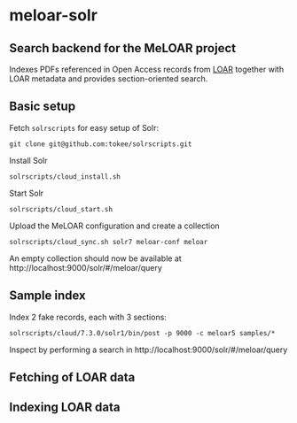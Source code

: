 # meloar-solr

## Search backend for the MeLOAR project

Indexes PDFs referenced in Open Access records from [LOAR](https://loar.kb.dk/) together with LOAR metadata and provides section-oriented search.


## Basic setup

Fetch `solrscripts` for easy setup of Solr:

```
git clone git@github.com:tokee/solrscripts.git
```

Install Solr
```
solrscripts/cloud_install.sh
```

Start Solr
```
solrscripts/cloud_start.sh
```

Upload the MeLOAR configuration and create a collection
```
solrscripts/cloud_sync.sh solr7 meloar-conf meloar
```

An empty collection should now be available at http://localhost:9000/solr/#/meloar/query


## Sample index

Index 2 fake records, each with 3 sections:
```
solrscripts/cloud/7.3.0/solr1/bin/post -p 9000 -c meloar5 samples/*
```

Inspect by performing a search in http://localhost:9000/solr/#/meloar/query


## Fetching of LOAR data


## Indexing LOAR data

